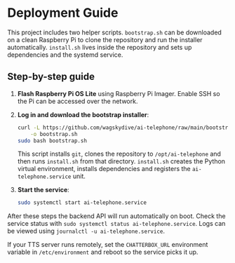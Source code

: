 # Deployment Guide

This project includes two helper scripts. `bootstrap.sh` can be downloaded on a
clean Raspberry Pi to clone the repository and run the installer automatically.
`install.sh` lives inside the repository and sets up dependencies and the
systemd service.

## Step-by-step guide

1. **Flash Raspberry Pi OS Lite** using Raspberry Pi Imager. Enable SSH so the
   Pi can be accessed over the network.
2. **Log in and download the bootstrap installer**:

   ```bash
   curl -L https://github.com/wagskydive/ai-telephone/raw/main/bootstrap.sh \
       -o bootstrap.sh
   sudo bash bootstrap.sh
   ```

   This script installs `git`, clones the repository to `/opt/ai-telephone` and
   then runs `install.sh` from that directory. `install.sh` creates the Python
   virtual environment, installs dependencies and registers the
   `ai-telephone.service` unit.
3. **Start the service**:

   ```bash
   sudo systemctl start ai-telephone.service
   ```

After these steps the backend API will run automatically on boot.
Check the service status with `sudo systemctl status ai-telephone.service`. Logs
can be viewed using `journalctl -u ai-telephone.service`.

If your TTS server runs remotely, set the `CHATTERBOX_URL` environment variable
in `/etc/environment` and reboot so the service picks it up.

